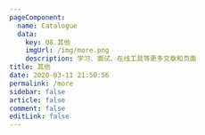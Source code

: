 ```yaml
---
pageComponent: 
  name: Catalogue
  data: 
    key: 08.其他
    imgUrl: /img/more.png
    description: 学习、面试、在线工具等更多文章和页面
title: 其他
date: 2020-03-11 21:50:56
permalink: /more
sidebar: false
article: false
comment: false
editLink: false
---
```

